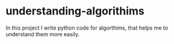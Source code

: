 # understanding-algorithims
In this project I write python code for algorthims, that helps me to understand them more easily.

